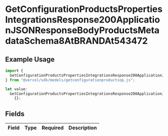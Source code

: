 # GetConfigurationProductsPropertiesIntegrationsResponse200ApplicationJSONResponseBodyProductsMetadataSchema8AtBRANDAt543472

## Example Usage

```typescript
import {
  GetConfigurationProductsPropertiesIntegrationsResponse200ApplicationJSONResponseBodyProductsMetadataSchema8AtBRANDAt543472,
} from "@vercel/sdk/models/getconfigurationproductsop.js";

let value:
  GetConfigurationProductsPropertiesIntegrationsResponse200ApplicationJSONResponseBodyProductsMetadataSchema8AtBRANDAt543472 =
    {};
```

## Fields

| Field       | Type        | Required    | Description |
| ----------- | ----------- | ----------- | ----------- |